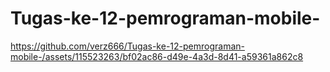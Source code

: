 # Tugas-ke-12-pemrograman-mobile-



https://github.com/verz666/Tugas-ke-12-pemrograman-mobile-/assets/115523263/bf02ac86-d49e-4a3d-8d41-a59361a862c8

